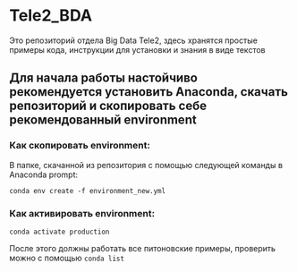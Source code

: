 # Tele2_BDA

Это репозиторий отдела Big Data Tele2, здесь хранятся простые примеры кода, инструкции для установки и знания в виде текстов

## Для начала работы настойчиво рекомендуется установить Anaconda, скачать репозиторий и скопировать себе рекомендованный environment 

### Как скопировать environment:

В папке, скачанной из репозитория с помощью следующей команды в Anaconda prompt:

`conda env create -f environment_new.yml`

### Как активировать environment:

`conda activate production`

После этого должны работать все питоновские примеры, проверить можно с помощью `conda list`